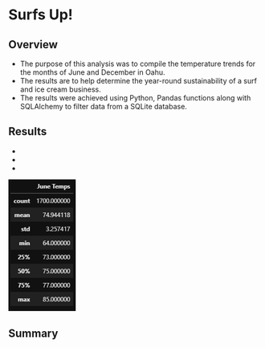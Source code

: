 # Surfs Up!

## Overview
* The purpose of this analysis was to compile the temperature trends for the months of June and December in Oahu.
* The results are to help determine the year-round sustainability of a surf and ice cream business.
* The results were achieved using Python, Pandas functions along with SQLAlchemy to filter data from a SQLite database.

## Results
*
*
*

![June Temps](resources/june_temps.png)

## Summary
